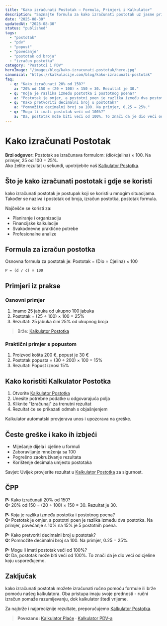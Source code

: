 ```yaml
---
title: "Kako izračunati Postotak – Formula, Primjeri i Kalkulator"
description: "Saznajte formulu za kako izračunati postotak uz jasne primjere. Brže: Kalkulator Postotka."
date: "2025-08-30"
updatedAt: "2025-08-30"
status: "published"
tags:
  - "postotak"
  - "pdv"
  - "popust"
  - "povećanje"
  - "postotak od broja"
  - "izračun postotka"
category: "Postotci i PDV"
heroImage: "/images/blog/kako-izracunati-postotak/hero.jpg"
canonical: "https://kalkulacije.com/blog/kako-izracunati-postotak"
faq:
  - q: "Kako izračunati 20% od 150?"
    a: "20% od 150 = (20 ÷ 100) × 150 = 30. Rezultat je 30."
  - q: "Koja je razlika između postotka i postotnog poena?"
    a: "Postotak je omjer, a postotni poen je razlika između dva postotka. Na primjer, povećanje s 10% na 15% je 5 postotnih poena."
  - q: "Kako pretvoriti decimalni broj u postotak?"
    a: "Pomnožite decimalni broj sa 100. Na primjer, 0.25 = 25%."
  - q: "Mogu li imati postotak veći od 100%?"
    a: "Da, postotak može biti veći od 100%. To znači da je dio veći od cjeline koju uspoređujemo."
---
```


# Kako izračunati Postotak

**Brzi odgovor:** Postotak se izračunava formulom: (dio/cjelina) × 100. Na primjer, 25 od 100 = 25%.  
Ako želite rezultat u sekundi, upotrijebite naš [Kalkulator Postotka](/kalkulator-postotka).

## Što je kako izračunati postotak i gdje se koristi

kako izračunati postotak je postupak koji se koristi u mnogim situacijama. Također se naziva i postotak od broja, izračun postotka, postotak formula.

Najčešće se koristi za:
- Planiranje i organizaciju
- Financijske kalkulacije  
- Svakodnevne praktične potrebe
- Profesionalne analize

## Formula za izračun postotka

Osnovna formula za postotak je: Postotak = (Dio ÷ Cjelina) × 100

```
P = (d / c) × 100
```

## Primjeri iz prakse

### Osnovni primjer
1. Imamo 25 jabuka od ukupno 100 jabuka
2. Postotak = (25 ÷ 100) × 100 = 25%
3. Rezultat: 25 jabuka čini 25% od ukupnog broja

> Brže: [Kalkulator Postotka](/kalkulator-postotka)

### Praktični primjer s popustom
1. Proizvod košta 200 €, popust je 30 €
2. Postotak popusta = (30 ÷ 200) × 100 = 15%
3. Rezultat: Popust iznosi 15%


## Kako koristiti Kalkulator Postotka

1. Otvorite [Kalkulator Postotka](/kalkulator-postotka)
2. Unesite potrebne podatke u odgovarajuća polja
3. Kliknite "Izračunaj" za trenutni rezultat
4. Rezultat će se prikazati odmah s objašnjenjem

Kalkulator automatski provjerava unos i upozorava na greške.

## Česte greške i kako ih izbjeći
- Miješanje dijela i cjeline u formuli
- Zaboravljanje množenja sa 100
- Pogrešno zaokruživanje rezultata
- Korištenje decimala umjesto postotaka

Savjet: Uvijek provjerite rezultat u [Kalkulator Postotka](/kalkulator-postotka) za sigurnost.

## ČPP

**P:** Kako izračunati 20% od 150?  
**O:** 20% od 150 = (20 ÷ 100) × 150 = 30. Rezultat je 30.

**P:** Koja je razlika između postotka i postotnog poena?  
**O:** Postotak je omjer, a postotni poen je razlika između dva postotka. Na primjer, povećanje s 10% na 15% je 5 postotnih poena.

**P:** Kako pretvoriti decimalni broj u postotak?  
**O:** Pomnožite decimalni broj sa 100. Na primjer, 0.25 = 25%.

**P:** Mogu li imati postotak veći od 100%?  
**O:** Da, postotak može biti veći od 100%. To znači da je dio veći od cjeline koju uspoređujemo.


## Zaključak

kako izračunati postotak možete izračunati ručno pomoću formule ili brže pomoću našeg kalkulatora. Oba pristupa imaju svoje prednosti - ručni izračun pomaže razumijevanju, dok kalkulator štedi vrijeme.

Za najbrže i najpreciznije rezultate, preporučujemo [Kalkulator Postotka](/kalkulator-postotka).

> **Povezano:** [Kalkulator Plaće](/kalkulator-place) · [Kalkulator PDV-a](/kalkulator-pdv)


<script type="application/ld+json">
{
  "@context": "https://schema.org",
  "@type": "Article",
  "headline": "Kako izračunati Postotak – Formula, Primjeri i Kalkulator",
  "description": "Saznajte formulu za kako izračunati postotak uz jasne primjere. Brže: Kalkulator Postotka.",
  "image": "https://kalkulacije.com/images/blog/kako-izracunati-postotak/hero.jpg",
  "datePublished": "2025-08-30",
  "dateModified": "2025-08-30",
  "author": {
    "@type": "Organization",
    "name": "Kalkulacije Tim"
  },
  "publisher": {
    "@type": "Organization",
    "name": "Kalkulacije",
    "logo": {
      "@type": "ImageObject",
      "url": "https://kalkulacije.com/logo.png"
    }
  },
  "mainEntityOfPage": {
    "@type": "WebPage",
    "@id": "https://kalkulacije.com/blog/kako-izracunati-postotak"
  }
}
</script>

<script type="application/ld+json">
{
  "@context": "https://schema.org",
  "@type": "FAQPage",
  "mainEntity": [
    {
      "@type": "Question",
      "name": "Kako izračunati 20% od 150?",
      "acceptedAnswer": {
        "@type": "Answer",
        "text": "20% od 150 = (20 ÷ 100) × 150 = 30. Rezultat je 30."
      }
    },
    {
      "@type": "Question",
      "name": "Koja je razlika između postotka i postotnog poena?",
      "acceptedAnswer": {
        "@type": "Answer",
        "text": "Postotak je omjer, a postotni poen je razlika između dva postotka. Na primjer, povećanje s 10% na 15% je 5 postotnih poena."
      }
    },
    {
      "@type": "Question",
      "name": "Kako pretvoriti decimalni broj u postotak?",
      "acceptedAnswer": {
        "@type": "Answer",
        "text": "Pomnožite decimalni broj sa 100. Na primjer, 0.25 = 25%."
      }
    },
    {
      "@type": "Question",
      "name": "Mogu li imati postotak veći od 100%?",
      "acceptedAnswer": {
        "@type": "Answer",
        "text": "Da, postotak može biti veći od 100%. To znači da je dio veći od cjeline koju uspoređujemo."
      }
    }
  ]
}
</script>